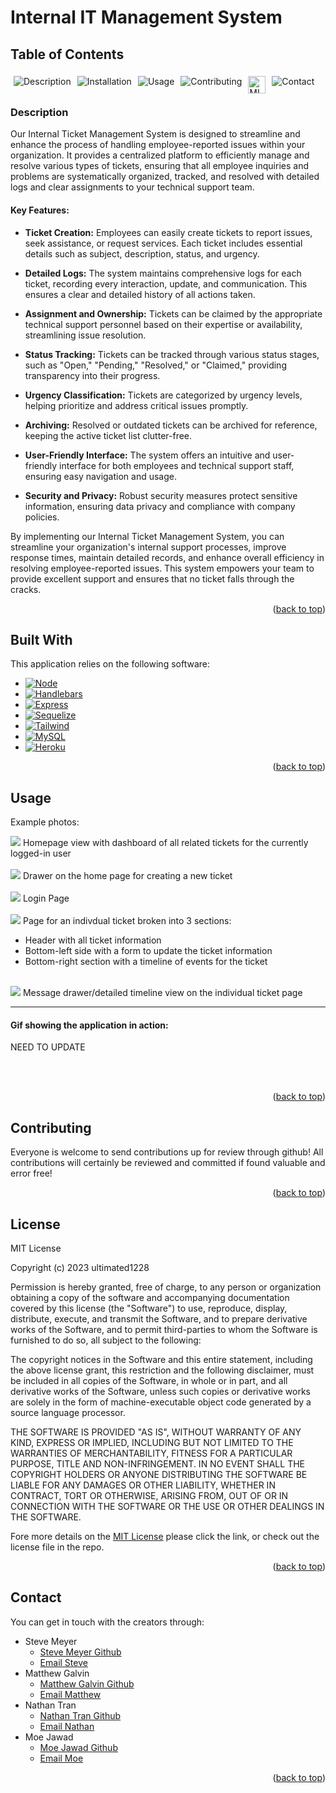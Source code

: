   <p id="back_to_top"></p>
  
# Internal IT Management System

  ## Table of Contents

  <div style="display: flex;">
  <a href="#description" style="text-decoration: none; margin: 5px;">
    <img src="https://img.shields.io/badge/Description-37a779?style=for-the-badge" alt="Description" />
  </a>
  <a href="#installation" style="text-decoration: none; margin: 5px;">
    <img src="https://img.shields.io/badge/Installation-37a779?style=for-the-badge" alt="Installation" />
  </a>
  <a href="#usage" style="text-decoration: none; margin: 5px;">
    <img src="https://img.shields.io/badge/Usage-37a779?style=for-the-badge" alt="Usage" />
  </a>
  <a href="#contributing" style="text-decoration: none; margin: 5px;">
    <img src="https://img.shields.io/badge/Contributing-37a779?style=for-the-badge" alt="Contributing" />
  </a>
  <a href="#license" style="text-decoration: none; margin: 5px; height: 20px;">
    <img src="https://img.shields.io/badge/License-MIT-yellow.svg" alt="MIT License" alt="License" style="height:28px" />
  </a>
  <a href="#contact" style="text-decoration: none; margin: 5px;">
    <img src="https://img.shields.io/badge/Contact-37a779?style=for-the-badge" alt="Contact" />
  </a>
</div>

### Description

Our Internal Ticket Management System is designed to streamline and enhance the process of handling employee-reported issues within your organization. It provides a centralized platform to efficiently manage and resolve various types of tickets, ensuring that all employee inquiries and problems are systematically organized, tracked, and resolved with detailed logs and clear assignments to your technical support team.

#### Key Features:

- **Ticket Creation:** Employees can easily create tickets to report issues, seek assistance, or request services. Each ticket includes essential details such as subject, description, status, and urgency.

- **Detailed Logs:** The system maintains comprehensive logs for each ticket, recording every interaction, update, and communication. This ensures a clear and detailed history of all actions taken.

- **Assignment and Ownership:** Tickets can be claimed by the appropriate technical support personnel based on their expertise or availability, streamlining issue resolution.

- **Status Tracking:** Tickets can be tracked through various status stages, such as "Open," "Pending," "Resolved," or "Claimed," providing transparency into their progress.

- **Urgency Classification:** Tickets are categorized by urgency levels, helping prioritize and address critical issues promptly.

- **Archiving:** Resolved or outdated tickets can be archived for reference, keeping the active ticket list clutter-free.

- **User-Friendly Interface:** The system offers an intuitive and user-friendly interface for both employees and technical support staff, ensuring easy navigation and usage.

- **Security and Privacy:** Robust security measures protect sensitive information, ensuring data privacy and compliance with company policies.

By implementing our Internal Ticket Management System, you can streamline your organization's internal support processes, improve response times, maintain detailed records, and enhance overall efficiency in resolving employee-reported issues. This system empowers your team to provide excellent support and ensures that no ticket falls through the cracks.

<p align="right">(<a href="#back_to_top">back to top</a>)</p>

## Built With
This application relies on the following software:

* [![Node][Node.js]][node-url]
* [![Handlebars][Handlebars.js]][Handlebars-url]
* [![Express][Express.js]][Express-url]
* [![Sequelize][Sequelize.js]][Sequelize-url]
* [![Tailwind][Tailwind.js]][Tailwind-url]
* [![MySQL][Mysql.js]][Mysql-url]
* [![Heroku][Heroku]][Heroku-url]

<p align="right">(<a href="#back_to_top">back to top</a>)</p>

## Usage
Example photos:  

<img src="./public/images/homepage.png">  
Homepage view with dashboard of all related tickets for the currently logged-in user  
<br><br>

<img src="./public/images/newticketdrawer.png">  
Drawer on the home page for creating a new ticket  
<br><br>
<img src="./public/images/loginpage.png">  
Login Page  
<br><br>
<img src="./public/images/ticketpage.png">  
Page for an indivdual ticket broken into 3 sections:  

* Header with all ticket information  
* Bottom-left side with a form to update the ticket information
* Bottom-right section with a timeline of events for the ticket  

<br>  
<img src="./public/images/messagedrawer.png">  
Message drawer/detailed timeline view on the individual ticket page  

<hr>

#### Gif showing the application in action:

<img src="">NEED TO UPDATE

<br><br>

<p align="right">(<a href="#back_to_top">back to top</a>)</p>

## Contributing
Everyone is welcome to send contributions up for review through github!  All contributions will certainly be reviewed and committed if found valuable and error free!

<p align="right">(<a href="#back_to_top">back to top</a>)</p>

## License
MIT License

Copyright (c) 2023 ultimated1228

Permission is hereby granted, free of charge, to any person or organization
obtaining a copy of the software and accompanying documentation covered by
this license (the "Software") to use, reproduce, display, distribute,
execute, and transmit the Software, and to prepare derivative works of the
Software, and to permit third-parties to whom the Software is furnished to
do so, all subject to the following:

The copyright notices in the Software and this entire statement, including
the above license grant, this restriction and the following disclaimer,
must be included in all copies of the Software, in whole or in part, and
all derivative works of the Software, unless such copies or derivative
works are solely in the form of machine-executable object code generated by
a source language processor.

THE SOFTWARE IS PROVIDED "AS IS", WITHOUT WARRANTY OF ANY KIND, EXPRESS OR
IMPLIED, INCLUDING BUT NOT LIMITED TO THE WARRANTIES OF MERCHANTABILITY,
FITNESS FOR A PARTICULAR PURPOSE, TITLE AND NON-INFRINGEMENT. IN NO EVENT
SHALL THE COPYRIGHT HOLDERS OR ANYONE DISTRIBUTING THE SOFTWARE BE LIABLE
FOR ANY DAMAGES OR OTHER LIABILITY, WHETHER IN CONTRACT, TORT OR OTHERWISE,
ARISING FROM, OUT OF OR IN CONNECTION WITH THE SOFTWARE OR THE USE OR OTHER
DEALINGS IN THE SOFTWARE.



Fore more details on the [MIT License](https://opensource.org/licenses/MIT) please click the link, or check out the license file in the repo.

<p align="right">(<a href="#back_to_top">back to top</a>)</p>

## Contact
You can get in touch with the creators through:

* Steve Meyer
    * [Steve Meyer Github](https://github.com/ultimated1228)
    * [Email Steve](mailto:stevenlucasmeyer@gmail.com)
* Matthew Galvin
    * [Matthew Galvin Github](https://github.com/galvin-SH)
    * [Email Matthew](mailto:)
* Nathan Tran
    * [Nathan Tran Github](https://github.com/n810tran)
    * [Email Nathan](mailto:nathaniel.k.tran@gmail.com)
* Moe Jawad
    * [Moe Jawad Github](https://github.com/moe-j22)
    * [Email Moe](mailto:kmoe9262@gmail.com)



<p align="right">(<a href="#back_to_top">back to top</a>)</p>


[Node.js]: https://img.shields.io/badge/Node%20js-339933?style=for-the-badge&logo=nodedotjs&logoColor=white
[Node-url]: https://nodejs.org/
[Handlebars.js]: https://img.shields.io/badge/Handlebars%20js-f0772b?style=for-the-badge&logo=handlebarsdotjs&logoColor=black
[Handlebars-url]: https://handlebarsjs.com/
[Express.js]:https://img.shields.io/badge/Express%20js-000000?style=for-the-badge&logo=express&logoColor=white
[Express-url]: https://expressjs.com/
[Sequelize.js]:https://img.shields.io/badge/Sequelize-52B0E7?style=for-the-badge&logo=Sequelize&logoColor=white
[Sequelize-url]: https://sequelize.org/
[Tailwind.js]: https://img.shields.io/badge/Tailwind_CSS-38B2AC?style=for-the-badge&logo=tailwind-css&logoColor=white
[Tailwind-url]: https://tailwindcss.com/
[Mysql.js]: https://img.shields.io/badge/MySQL-005C84?style=for-the-badge&logo=mysql&logoColor=white
[Mysql-url]: https://www.npmjs.com/package/mysql2

[Heroku]: https://img.shields.io/badge/Heroku-430098?style=for-the-badge&logo=heroku&logoColor=white
[Heroku-url]: https://www.npmjs.com/package/mysql2

